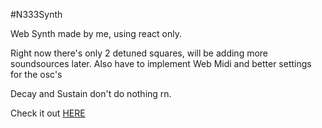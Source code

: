 #N333Synth

Web Synth made by me, using react only.

Right now there's only 2 detuned squares, will be adding more soundsources later.
Also have to implement Web Midi and better settings for the osc's

Decay and Sustain don't do nothing rn.

Check it out [HERE](https://n333synth-nekks-projects.vercel.app/)
